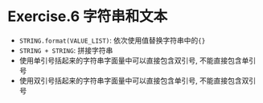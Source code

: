 # Exercise.6 字符串和文本

- `STRING.format(VALUE_LIST)`: 依次使用值替换字符串中的`{}`
- `STRING + STRING`: 拼接字符串
- 使用单引号括起来的字符串字面量中可以直接包含双引号, 不能直接包含单引号
- 使用双引号括起来的字符串字面量中可以直接包含单引号, 不能直接包含双引号
